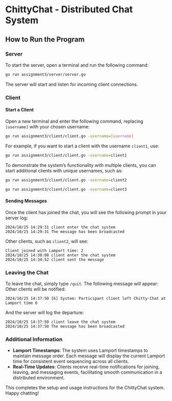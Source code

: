 
# ChittyChat - Distributed Chat System

## How to Run the Program

### Server

To start the server, open a terminal and run the following command:

```bash
go run assignment3/server/server.go
```

The server will start and listen for incoming client connections.

### Client

#### Start a Client

Open a new terminal and enter the following command, replacing `[username]` with your chosen username:

```bash
go run assignment3/client/client.go -username=[username]
```

For example, if you want to start a client with the username `client1`, use:

```bash
go run assignment3/client/client.go -username=client1
```

To demonstrate the system’s functionality with multiple clients, you can start additional clients with unique usernames, such as:

```bash
go run assignment3/client/client.go -username=client2
```

```bash
go run assignment3/client/client.go -username=client3
```

#### Sending Messages

Once the client has joined the chat, you will see the following prompt in your server log:

```
2024/10/25 14:29:31 client enter the chat system
2024/10/25 14:29:31 The message has been broadcasted
```

Other clients, such as `client2`, will see:

```
Client joined with Lamport time: 2
2024/10/25 14:30:08 client enter the chat system
2024/10/25 14:34:52 client sent the message
```

### Leaving the Chat

To leave the chat, simply type `/quit`. The following message will appear:
Other clients will be notified:
```
2024/10/25 14:37:50 [6] System: Participant client left Chitty-Chat at Lamport time 6
```


And the server will log the departure:

```
2024/10/25 14:37:50 client leave the chat system
2024/10/25 14:37:50 The message has been broadcasted
```

### Additional Information

- **Lamport Timestamps**: The system uses Lamport timestamps to maintain message order. Each message will display the current Lamport time for consistent event sequencing across all clients.
- **Real-Time Updates**: Clients receive real-time notifications for joining, leaving, and messaging events, facilitating smooth communication in a distributed environment.

This completes the setup and usage instructions for the ChittyChat system. Happy chatting!

